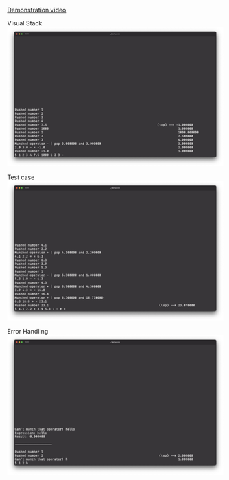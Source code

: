 [Demonstration video](https://youtu.be/zWwQvbhk1aQ)

Visual Stack
![](./screenshots/visual_stack.jpg)

Test case
![](./screenshots/test_23.07.jpg)

Error Handling
![](./screenshots/error_handling_bad_operators.jpg)